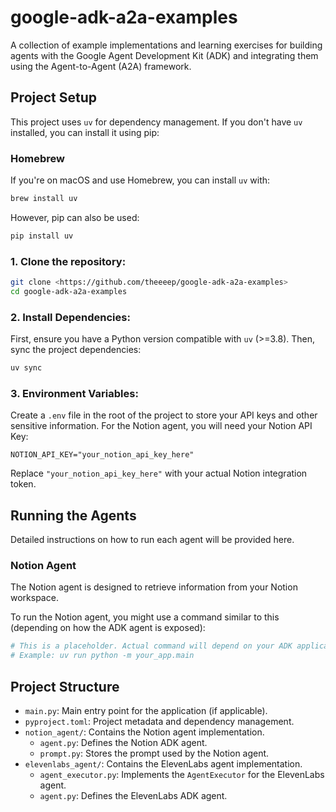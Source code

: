 # google-adk-a2a-examples

A collection of example implementations and learning exercises for building agents with the Google Agent Development Kit (ADK) and integrating them using the Agent-to-Agent (A2A) framework.

## Project Setup

This project uses `uv` for dependency management. If you don't have `uv` installed, you can install it using pip:

### Homebrew

If you're on macOS and use Homebrew, you can install `uv` with:

```bash
brew install uv
```

However, pip can also be used:
```bash
pip install uv
```

### 1. Clone the repository:

```bash
git clone <https://github.com/theeeep/google-adk-a2a-examples>
cd google-adk-a2a-examples
```

### 2. Install Dependencies:

First, ensure you have a Python version compatible with `uv` (>=3.8). Then, sync the project dependencies:

```bash
uv sync
```

### 3. Environment Variables:

Create a `.env` file in the root of the project to store your API keys and other sensitive information. For the Notion agent, you will need your Notion API Key:

```
NOTION_API_KEY="your_notion_api_key_here"
```

Replace `"your_notion_api_key_here"` with your actual Notion integration token.

## Running the Agents

Detailed instructions on how to run each agent will be provided here.

### Notion Agent

The Notion agent is designed to retrieve information from your Notion workspace.

To run the Notion agent, you might use a command similar to this (depending on how the ADK agent is exposed):

```bash
# This is a placeholder. Actual command will depend on your ADK application setup.
# Example: uv run python -m your_app.main
```

## Project Structure

*   `main.py`: Main entry point for the application (if applicable).
*   `pyproject.toml`: Project metadata and dependency management.
*   `notion_agent/`: Contains the Notion agent implementation.
    *   `agent.py`: Defines the Notion ADK agent.
    *   `prompt.py`: Stores the prompt used by the Notion agent.
*   `elevenlabs_agent/`: Contains the ElevenLabs agent implementation.
    *   `agent_executor.py`: Implements the `AgentExecutor` for the ElevenLabs agent.
    *   `agent.py`: Defines the ElevenLabs ADK agent.

